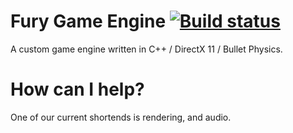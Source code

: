 # Fury Game Engine [![Build status](https://ci.appveyor.com/api/projects/status/ykqix1owrt4f0w1k?svg=true)](https://ci.appveyor.com/project/createjump/fury-engine)


A custom game engine written in C++ / DirectX 11 / Bullet Physics.

# How can I help?
One of our current shortends is rendering, and audio.
 
